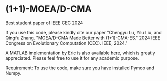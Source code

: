 # (1+1)-MOEA/D-CMA
Best student paper of IEEE CEC 2024

If you use this code, please kindly cite our paper "Chengyu Lu, Yilu Liu, and Qingfu Zhang. "MOEA/D-CMA Made Better with (1+1)-CMA-ES." 2024 IEEE Congress on Evolutionary Computation (CEC). IEEE, 2024."

A MATLAB implementation by Eric is also available [here](https://github.com/EricZheng1024/CMA-ES), which is greatly appreciated. Please feel free to use it for any academic purpose. 

Requirement: 
To use the code, make sure you have installed Pymoo and Numpy. 
